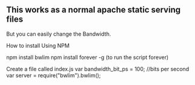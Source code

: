 ## This works as a normal apache static serving files
But you can easily change the Bandwidth.

How to install
Using NPM

npm install bwlim
npm install forever -g (to run the script forever)

Create a file called index.js
var bandwidth_bit_ps = 100; //bits per second
var server = require("bwlim").bwlim();


